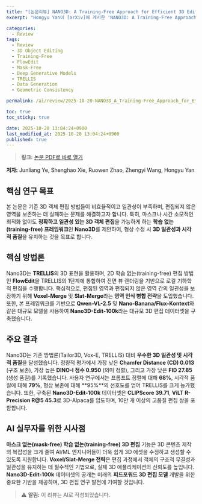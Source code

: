 ```yaml
---
title: "[논문리뷰] NANO3D: A Training-Free Approach for Efficient 3D Editing Without Masks"
excerpt: "Hongyu Yan이 [arXiv]에 게시한 'NANO3D: A Training-Free Approach for Efficient 3D Editing Without Masks' 논문에 대한 자세한 리뷰입니다."

categories:
  - Review
tags:
  - Review
  - 3D Object Editing
  - Training-Free
  - FlowEdit
  - Mask-Free
  - Deep Generative Models
  - TRELLIS
  - Data Generation
  - Geometric Consistency

permalink: /ai/review/2025-10-20-NANO3D_A_Training-Free_Approach_for_Efficient_3D_Editing_Without_Masks/

toc: true
toc_sticky: true

date: 2025-10-20 13:04:24+0900
last_modified_at: 2025-10-20 13:04:24+0900
published: true
---
```

> **링크:** [논문 PDF로 바로 열기](https://arxiv.org/abs/2510.15019)

**저자:** Junliang Ye, Shenghao Xie, Ruowen Zhao, Zhengyi Wang, Hongyu Yan



## 핵심 연구 목표
본 논문은 기존 3D 객체 편집 방법들이 비효율적이고 일관성이 부족하며, 편집되지 않은 영역을 보존하는 데 실패하는 문제를 해결하고자 합니다. 특히, 마스크나 시간 소모적인 최적화 없이도 **정확하고 일관성 있는 3D 객체 편집**을 가능하게 하는 **학습 없는(training-free) 프레임워크**인 **Nano3D**를 제안하여, 형상 수정 시 **3D 일관성과 시각적 품질**을 유지하는 것을 목표로 합니다.

## 핵심 방법론
Nano3D는 **TRELLIS**의 3D 표현을 활용하며, 2D 학습 없는(training-free) 편집 방법인 **FlowEdit**을 TRELLIS의 1단계에 통합하여 전면 뷰 렌더링을 기반으로 로컬 기하학적 편집을 수행합니다. 핵심적으로, 편집된 영역과 편집되지 않은 영역 간의 일관성을 보장하기 위해 **Voxel-Merge** 및 **Slat-Merge**라는 **영역 인식 병합 전략**을 도입했습니다. 또한, 본 프레임워크를 기반으로 **Qwen-VL-2.5** 및 **Nano-Banana/Flux-Kontext**와 같은 대규모 모델을 사용하여 **Nano3D-Edit-100k**라는 대규모 3D 편집 데이터셋을 구축했습니다.

## 주요 결과
Nano3D는 기존 방법론(Tailor3D, Vox-E, TRELLIS) 대비 **우수한 3D 일관성 및 시각적 품질**을 달성했습니다. 정량적 평가에서 가장 낮은 **Chamfer Distance (CD) 0.013** (구조 보존), 가장 높은 **DINO-I 점수 0.950** (의미 정렬), 그리고 가장 낮은 **FID 27.85** (생성 품질)를 기록했습니다. 사용자 연구에서는 프롬프트 정렬에 대해 **68%**, 시각적 품질에 대해 **79%**, 형상 보존에 대해 **95%**의 선호도를 얻어 TRELLIS를 크게 능가했습니다. 또한, 구축된 **Nano3D-Edit-100k** 데이터셋은 **CLIPScore 39.71**, **ViLT R-Precision R@5 45.3**로 3D-Alpaca를 압도하며, 10만 개 이상의 고품질 편집 쌍을 포함합니다.

## AI 실무자를 위한 시사점
**마스크 없는(mask-free) 학습 없는(training-free) 3D 편집** 기능은 3D 콘텐츠 제작의 복잡성을 크게 줄여 AI/ML 엔지니어들이 더욱 쉽게 3D 에셋을 수정하고 생성할 수 있도록 지원합니다. **Voxel/Slat-Merge 전략**은 편집 과정에서 객체의 구조적 무결성과 일관성을 유지하는 데 필수적인 기법으로, 실제 3D 애플리케이션의 신뢰도를 높입니다. **Nano3D-Edit-100k** 데이터셋의 공개는 미래의 **피드포워드 3D 편집 모델** 개발을 위한 중요한 기반을 제공하며, 3D 편집 연구 발전에 기여할 것입니다.

> ⚠️ **알림:** 이 리뷰는 AI로 작성되었습니다.